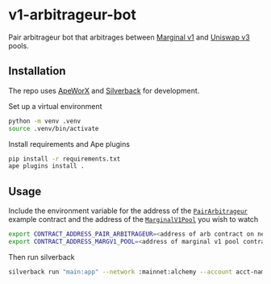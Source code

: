 # v1-arbitrageur-bot

Pair arbitrageur bot that arbitrages between [Marginal v1](https://github.com/MarginalProtocol/v1-core) and [Uniswap v3](https://github.com/uniswap/v3-core) pools.

## Installation

The repo uses [ApeWorX](https://github.com/apeworx/ape) and [Silverback](https://github.com/apeworx/silverback) for development.

Set up a virtual environment

```sh
python -m venv .venv
source .venv/bin/activate
```

Install requirements and Ape plugins

```sh
pip install -r requirements.txt
ape plugins install .
```

## Usage

Include the environment variable for the address of the [`PairArbitrageur`](https://github.com/MarginalProtocol/book/blob/main/src/v1/periphery/contracts/examples/PairArbitrageur.sol/contract.PairArbitrageur.md) example contract
and the address of the [`MarginalV1Pool`](https://github.com/MarginalProtocol/book/blob/main/src/v1/core/contracts/MarginalV1Pool.sol/contract.MarginalV1Pool.md) you wish to watch

```sh
export CONTRACT_ADDRESS_PAIR_ARBITRAGEUR=<address of arb contract on network>
export CONTRACT_ADDRESS_MARGV1_POOL=<address of marginal v1 pool contract on network>
```

Then run silverback


```sh
silverback run "main:app" --network :mainnet:alchemy --account acct-name
```

